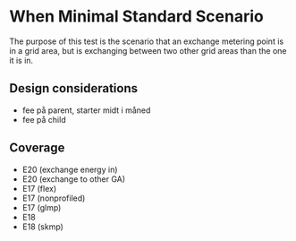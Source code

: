 # When Minimal Standard Scenario

The purpose of this test is the scenario that an exchange metering point is in a grid area, but is exchanging between
two other grid areas than the one it is in.

## Design considerations

- fee på parent, starter midt i måned
- fee på child

## Coverage

- E20 (exchange energy in)
- E20 (exchange to other GA)
- E17 (flex)
- E17 (nonprofiled)
- E17 (glmp)
- E18
- E18 (skmp)
